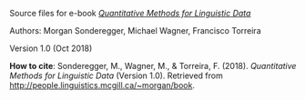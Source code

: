 Source files for e-book 
[*Quantitative Methods for Linguistic Data*](http://people.linguistics.mcgill.ca/~morgan/book)

Authors: Morgan Sonderegger, Michael Wagner, Francisco Torreira

Version 1.0 (Oct 2018)

**How to cite**: Sonderegger, M., Wagner, M., & Torreira, F. (2018). *Quantitative Methods for Linguistic Data* (Version 1.0). Retrieved from http://people.linguistics.mcgill.ca/~morgan/book.

